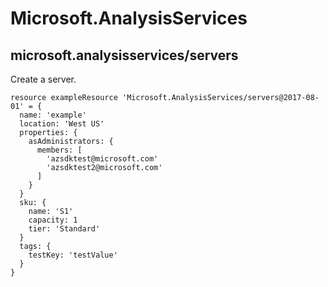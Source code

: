 # Microsoft.AnalysisServices

## microsoft.analysisservices/servers

Create a server.
```bicep
resource exampleResource 'Microsoft.AnalysisServices/servers@2017-08-01' = {
  name: 'example'
  location: 'West US'
  properties: {
    asAdministrators: {
      members: [
        'azsdktest@microsoft.com'
        'azsdktest2@microsoft.com'
      ]
    }
  }
  sku: {
    name: 'S1'
    capacity: 1
    tier: 'Standard'
  }
  tags: {
    testKey: 'testValue'
  }
}
```
